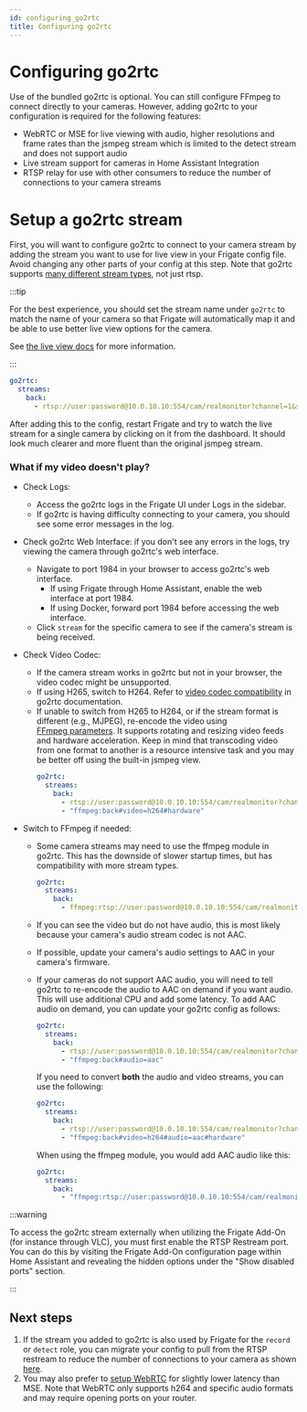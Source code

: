 ```yaml
---
id: configuring_go2rtc
title: Configuring go2rtc
---
```


# Configuring go2rtc

Use of the bundled go2rtc is optional. You can still configure FFmpeg to connect directly to your cameras. However, adding go2rtc to your configuration is required for the following features:

- WebRTC or MSE for live viewing with audio, higher resolutions and frame rates than the jsmpeg stream which is limited to the detect stream and does not support audio
- Live stream support for cameras in Home Assistant Integration
- RTSP relay for use with other consumers to reduce the number of connections to your camera streams

# Setup a go2rtc stream

First, you will want to configure go2rtc to connect to your camera stream by adding the stream you want to use for live view in your Frigate config file. Avoid changing any other parts of your config at this step. Note that go2rtc supports [many different stream types](https://github.com/AlexxIT/go2rtc/tree/v1.9.2#module-streams), not just rtsp.

:::tip

For the best experience, you should set the stream name under `go2rtc` to match the name of your camera so that Frigate will automatically map it and be able to use better live view options for the camera.

See [the live view docs](../configuration/live.md#setting-stream-for-live-ui) for more information.

:::

```yaml
go2rtc:
  streams:
    back:
      - rtsp://user:password@10.0.10.10:554/cam/realmonitor?channel=1&subtype=2
```

After adding this to the config, restart Frigate and try to watch the live stream for a single camera by clicking on it from the dashboard. It should look much clearer and more fluent than the original jsmpeg stream.


### What if my video doesn't play?

- Check Logs:
    - Access the go2rtc logs in the Frigate UI under Logs in the sidebar.
    - If go2rtc is having difficulty connecting to your camera, you should see some error messages in the log.

- Check go2rtc Web Interface: if you don't see any errors in the logs, try viewing the camera through go2rtc's web interface.
    - Navigate to port 1984 in your browser to access go2rtc's web interface.
        - If using Frigate through Home Assistant, enable the web interface at port 1984.
        - If using Docker, forward port 1984 before accessing the web interface.
    - Click `stream` for the specific camera to see if the camera's stream is being received.

- Check Video Codec:
    - If the camera stream works in go2rtc but not in your browser, the video codec might be unsupported.
    - If using H265, switch to H264. Refer to [video codec compatibility](https://github.com/AlexxIT/go2rtc/tree/v1.9.2#codecs-madness) in go2rtc documentation.
    - If unable to switch from H265 to H264, or if the stream format is different (e.g., MJPEG), re-encode the video using [FFmpeg parameters](https://github.com/AlexxIT/go2rtc/tree/v1.9.2#source-ffmpeg). It supports rotating and resizing video feeds and hardware acceleration. Keep in mind that transcoding video from one format to another is a resource intensive task and you may be better off using the built-in jsmpeg view.
        ```yaml
        go2rtc:
          streams:
            back:
              - rtsp://user:password@10.0.10.10:554/cam/realmonitor?channel=1&subtype=2
              - "ffmpeg:back#video=h264#hardware"
        ```

- Switch to FFmpeg if needed: 
    - Some camera streams may need to use the ffmpeg module in go2rtc. This has the downside of slower startup times, but has compatibility with more stream types.
        ```yaml
        go2rtc:
          streams:
            back:
              - ffmpeg:rtsp://user:password@10.0.10.10:554/cam/realmonitor?channel=1&subtype=2
        ```

    - If you can see the video but do not have audio, this is most likely because your camera's audio stream codec is not AAC.
    - If possible, update your camera's audio settings to AAC in your camera's firmware.
    - If your cameras do not support AAC audio, you will need to tell go2rtc to re-encode the audio to AAC on demand if you want audio. This will use additional CPU and add some latency. To add AAC audio on demand, you can update your go2rtc config as follows:
        ```yaml
        go2rtc:
          streams:
            back:
              - rtsp://user:password@10.0.10.10:554/cam/realmonitor?channel=1&subtype=2
              - "ffmpeg:back#audio=aac"
        ```

        If you need to convert **both** the audio and video streams, you can use the following:

        ```yaml
        go2rtc:
          streams:
            back:
              - rtsp://user:password@10.0.10.10:554/cam/realmonitor?channel=1&subtype=2
              - "ffmpeg:back#video=h264#audio=aac#hardware"
        ```

        When using the ffmpeg module, you would add AAC audio like this:

        ```yaml
        go2rtc:
          streams:
            back:
              - "ffmpeg:rtsp://user:password@10.0.10.10:554/cam/realmonitor?channel=1&subtype=2#video=copy#audio=copy#audio=aac#hardware"
        ```

:::warning

To access the go2rtc stream externally when utilizing the Frigate Add-On (for
instance through VLC), you must first enable the RTSP Restream port.
You can do this by visiting the Frigate Add-On configuration page within Home
Assistant and revealing the hidden options under the "Show disabled ports"
section.

:::

## Next steps

1. If the stream you added to go2rtc is also used by Frigate for the `record` or `detect` role, you can migrate your config to pull from the RTSP restream to reduce the number of connections to your camera as shown [here](/configuration/restream#reduce-connections-to-camera).
2. You may also prefer to [setup WebRTC](/configuration/live#webrtc-extra-configuration) for slightly lower latency than MSE. Note that WebRTC only supports h264 and specific audio formats and may require opening ports on your router.

